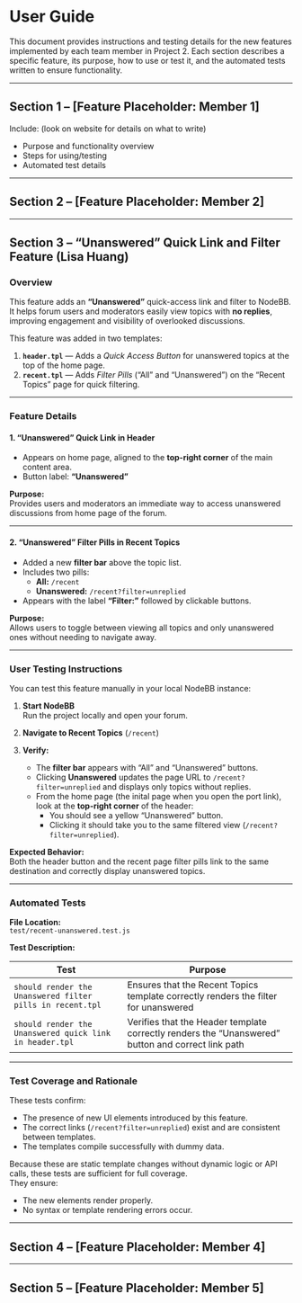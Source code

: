 # User Guide

This document provides instructions and testing details for the new features implemented by each team member in Project 2.
Each section describes a specific feature, its purpose, how to use or test it, and the automated tests written to ensure functionality.

---

## **Section 1 – [Feature Placeholder: Member 1]**
Include: (look on website for details on what to write)
- Purpose and functionality overview  
- Steps for using/testing  
- Automated test details

---

## **Section 2 – [Feature Placeholder: Member 2]**

---

## **Section 3 – “Unanswered” Quick Link and Filter Feature (Lisa Huang)**

### Overview
This feature adds an **“Unanswered”** quick-access link and filter to NodeBB.  
It helps forum users and moderators easily view topics with **no replies**, improving engagement and visibility of overlooked discussions.

This feature was added in two templates:

1. **`header.tpl`** — Adds a *Quick Access Button* for unanswered topics at the top of the home page.  
2. **`recent.tpl`** — Adds *Filter Pills* (“All” and “Unanswered”) on the “Recent Topics” page for quick filtering.

---

### Feature Details

#### 1. “Unanswered” Quick Link in Header

- Appears on home page, aligned to the **top-right corner** of the main content area.  
- Button label: **“Unanswered”**  

**Purpose:**  
Provides users and moderators an immediate way to access unanswered discussions from home page of the forum.

---

#### 2. “Unanswered” Filter Pills in Recent Topics

- Added a new **filter bar** above the topic list.  
- Includes two pills:  
  - **All:** `/recent`  
  - **Unanswered:** `/recent?filter=unreplied`  
- Appears with the label **“Filter:”** followed by clickable buttons.

**Purpose:**  
Allows users to toggle between viewing all topics and only unanswered ones without needing to navigate away.

---

### User Testing Instructions

You can test this feature manually in your local NodeBB instance:

1. **Start NodeBB**  
   Run the project locally and open your forum.

2. **Navigate to Recent Topics** (`/recent`)

3. **Verify:**
   - The **filter bar** appears with “All” and “Unanswered” buttons.  
   - Clicking **Unanswered** updates the page URL to `/recent?filter=unreplied` and displays only topics without replies.
   - From the home page (the inital page when you open the port link), look at the **top-right corner** of the header:  
     - You should see a yellow “Unanswered” button.  
     - Clicking it should take you to the same filtered view (`/recent?filter=unreplied`).

**Expected Behavior:**  
Both the header button and the recent page filter pills link to the same destination and correctly display unanswered topics.

---

### Automated Tests

**File Location:**  
`test/recent-unanswered.test.js`

**Test Description:**

| Test | Purpose |
|------|----------|
| `should render the Unanswered filter pills in recent.tpl` | Ensures that the Recent Topics template correctly renders the filter for unanswered |
| `should render the Unanswered quick link in header.tpl` | Verifies that the Header template correctly renders the “Unanswered” button and correct link path |

---

### Test Coverage and Rationale

These tests confirm:

- The presence of new UI elements introduced by this feature.  
- The correct links (`/recent?filter=unreplied`) exist and are consistent between templates.  
- The templates compile successfully with dummy data.

Because these are static template changes without dynamic logic or API calls, these tests are sufficient for full coverage.  
They ensure:
- The new elements render properly.  
- No syntax or template rendering errors occur.

---

## **Section 4 – [Feature Placeholder: Member 4]**

---

## **Section 5 – [Feature Placeholder: Member 5]**
